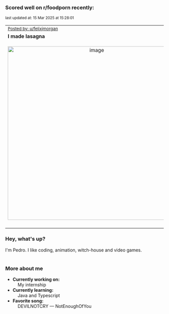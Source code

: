 ### Scored well on r/foodporn recently:

<p align="left"><sub>last updated at: 15 Mar 2025 at 15:28:01</sub></p>

|   |
| --- |
| <sub>[Posted by: u/felixjmorgan][source]</sub> |
| **I made lasagna** | 
|<p align="center"> <img alt="image" src="https://i.redd.it/h60hn4s6cane1.jpeg" width="550" /> </p>|
|   |

### Hey, what's up?

I'm Pedro. I like coding, animation, witch-house and video games.<br><br>

### More about me
- **Currently working on:**  
&nbsp;&nbsp;&nbsp;&nbsp;My internship
- **Currently learning:**  
&nbsp;&nbsp;&nbsp;&nbsp;Java and Typescript
- **Favorite song:**  
&nbsp;&nbsp;&nbsp;&nbsp;DEVILNOTCRY — NotEnoughOfYou<br><br>

  



  
  
  
[linkedin]: https://linkedin.com/in/pedro-h-r-gomes-8a487b14a/
[gmail]: mailto:pilique11@gmail.com
[source]: https://reddit.com/r/FoodPorn/comments/1j5qr48/i_made_lasagna/
[redditAPI]: https://www.reddit.com/dev/api/